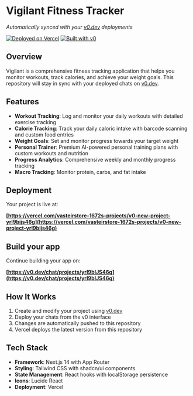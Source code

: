 # Vigilant Fitness Tracker

*Automatically synced with your [v0.dev](https://v0.dev) deployments*

[![Deployed on Vercel](https://img.shields.io/badge/Deployed%20on-Vercel-black?style=for-the-badge&logo=vercel)](https://vercel.com/vasteirstore-1672s-projects/v0-new-project-yrl9bijs46g)
[![Built with v0](https://img.shields.io/badge/Built%20with-v0.dev-black?style=for-the-badge)](https://v0.dev/chat/projects/yrl9bIJS46g)

## Overview

Vigilant is a comprehensive fitness tracking application that helps you monitor workouts, track calories, and achieve your weight goals. This repository will stay in sync with your deployed chats on [v0.dev](https://v0.dev).

## Features

- **Workout Tracking**: Log and monitor your daily workouts with detailed exercise tracking
- **Calorie Tracking**: Track your daily caloric intake with barcode scanning and custom food entries
- **Weight Goals**: Set and monitor progress towards your target weight
- **Personal Trainer**: Premium AI-powered personal training plans with custom workouts and nutrition
- **Progress Analytics**: Comprehensive weekly and monthly progress tracking
- **Macro Tracking**: Monitor protein, carbs, and fat intake

## Deployment

Your project is live at:

**[https://vercel.com/vasteirstore-1672s-projects/v0-new-project-yrl9bijs46g](https://vercel.com/vasteirstore-1672s-projects/v0-new-project-yrl9bijs46g)**

## Build your app

Continue building your app on:

**[https://v0.dev/chat/projects/yrl9bIJS46g](https://v0.dev/chat/projects/yrl9bIJS46g)**

## How It Works

1. Create and modify your project using [v0.dev](https://v0.dev)
2. Deploy your chats from the v0 interface
3. Changes are automatically pushed to this repository
4. Vercel deploys the latest version from this repository

## Tech Stack

- **Framework**: Next.js 14 with App Router
- **Styling**: Tailwind CSS with shadcn/ui components
- **State Management**: React hooks with localStorage persistence
- **Icons**: Lucide React
- **Deployment**: Vercel
